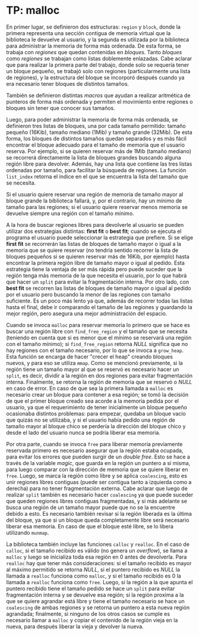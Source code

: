 # TP: malloc

En primer lugar, se definieron dos estructuras: `region` y `block`, donde la primera representa una sección contigua de memoria virtual que la biblioteca le devuelve al usuario, y la segunda es utilizada por la biblioteca para administrar la memoria de forma más ordenada. De esta forma, se trabaja con _regiones_ que quedan contenidas en _bloques_. Tanto _bloques_ como _regiones_ se trabajan como listas doblemente enlazadas. Cabe aclarar que para realizar la primera parte del trabajo, donde solo se requería tener un bloque pequeño, se trabajó solo con regiones (particularmente una lista de regiones), y la estructura del bloque se incorporó después cuando ya era necesario tener bloques de distintos tamaños.

También se definieron distintas _macros_ que ayudan a realizar aritmética de punteros de forma más ordenada y permiten el movimiento entre regiones o bloques sin tener que conocer sus tamaños. 

Luego, para poder administrar la memoria de forma más ordenada, se definieron tres listas de bloques, una por cada tamaño permitido: tamaño pequeño (16Kib), tamaño mediano (1Mib) y tamaño grande (32Mib). De esta forma, los bloques de distintos tamaños quedan separados y es más fácil encontrar el bloque adecuado para el tamaño de memoria que el usuario reserva. Por ejemplo, si se quieren reservar más de 1Mib (tamaño mediano) se recorrerá directamente la lista de bloques grandes buscando alguna región libre para devolver. Además, hay una lista que contiene las tres listas ordenadas por tamaño, para facilitar la búsqueda de regiones. La función `list_index` retorna el índice en el que se encuentra la lista del tamaño que se necesita.

Si el usuario quiere reservar una región de memoria de tamaño mayor al bloque grande la biblioteca fallará, y, por el contrario, hay un mínimo de tamaño para las regiones; si el usuario quiere reservar menos memoria se devuelve siempre una región con el tamaño mínimo. 

A la hora de buscar regiones libres para devolverle al usuario se pueden utilizar dos estrategias distintas: **first fit** o **best fit**; cuando se ejecuta el programa el usuario puede seleccionar la estrategia que prefiere. Si se elige **first fit** se recorrerán las listas de bloques de tamaño mayor o igual a la memoria que se quiere reservar (no tendría sentido recorrer la lista de bloques pequeños si se quieren reservar más de 16Kib, por ejemplo) hasta encontrar la primera región libre de tamaño mayor o igual al pedido. Esta estrategia tiene la ventaja de ser más rápida pero puede suceder que la región tenga más memoria de la que necesita el usuario, por lo que habrá que hacer un `split` para evitar la fragmentación interna. Por otro lado, con **best fit** se recorren las listas de bloques de tamaño mayor o igual al pedido por el usuario pero buscando la menor de las regiones con tamaño suficiente. Es un poco más lento ya que, además de recorrer todas las listas hasta el final, debe ir comparando el tamaño de las regiones y guardando la mejor región, pero asegura una mejor administración del espacio.

Cuando se invoca `malloc` para reservar memoria lo primero que se hace es buscar una región libre con `find_free_region` y el tamaño que se necesita (teniendo en cuenta que si es menor que el mínimo se reservará una región con el tamaño mínimo); si `find_free_region` retorna _NULL_ significa que no hay regiones con el tamaño necesario, por lo que se invoca a `grow_heap`. Esta función se encarga de hacer "crecer el heap" creando bloques nuevos, y para eso se utiliza `mmap`. Como se mencionó previamente, si la región tiene un tamaño mayor al que se reservó es necesario hacer un `split`, es decir, dividir a la región en dos regiones para evitar fragmentación interna. Finalmente, se retorna la región de memoria que se reservó o _NULL_ en caso de error. En caso de que sea la primera llamada a `malloc` es necesario crear un bloque para contener a esa región; se tomó la decisión de que el primer bloque creado sea acorde a la memoria pedida por el usuario, ya que el requerimiento de tener inicialmente un bloque pequeño ocasionaba distintos problemas: para empezar, quedaba un bloque vacío que quizás no se utilizaba, y si el usuario había pedido una región de tamaño mayor al bloque chico se perdería la dirección del bloque chico y desde el lado del usuario nunca se podría liberar esa memoria. 

Por otra parte, cuando se invoca `free` para liberar memoria previamente reservada primero es necesario asegurar que la región estaba ocupada, para evitar los errores que pueden surgir de un _double free_. Esto se hace a través de la variable _magic_, que guarda en la región un puntero a sí misma, para luego comparar con la dirección de memoria que se quiere liberar en `free`. Luego, se marca la región como libre y se aplica `coalescing`, esto es unir regiones libres contiguas (puede ser contigua tanto a izquierda como a derecha) para no tener fragmentación externa. Cabe aclarar que luego de realizar `split` también es necesario hacer `coalescing` ya que puede suceder que queden regiones libres contiguas fragmentadas, y si más adelante se busca una región de un tamaño mayor puede que no se la encuentre debido a esto. Es necesario también revisar si la región liberada es la última del bloque, ya que si un bloque queda completamente libre será necesario liberar esa memoria. En caso de que el bloque esté libre, se lo libera utilizando `munmap`.  

La biblioteca también incluye las funciones `calloc` y `realloc`. En el caso de `calloc`, si el tamaño recibido es válido (no genera un _overflow_), se llama a `malloc` y luego se inicializa toda esa región en 0 antes de devolverla. Para `realloc` hay que tener más consideraciones: si el tamaño recibido es mayor al máximo permitido se retorna _NULL_, si el puntero recibido es _NULL_ la llamada a `realloc` funciona como `malloc`, y si el tamaño recibido es 0 la llamada a `realloc` funciona como `free`. Luego, si la región a la que apunta el puntero recibido tiene el tamaño pedido se hace un `split` para evitar fragmentación interna y se devuelve esa región; si la región proxima a la que se quiere agrandar está libre y tiene el tamaño necesario se hace un `coalescing` de ambas regiones y se retorna un puntero a esta nueva región agrandada; finalmente, si ninguno de los otros casos se cumple es necesario llamar a `malloc` y copiar el contenido de la región vieja en la nueva, para después liberar la vieja y devolver la nueva. 
